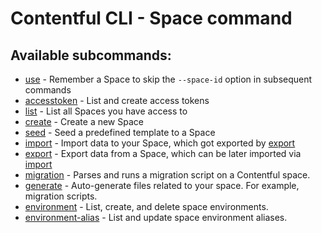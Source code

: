 # Contentful CLI - Space command

## Available subcommands:

- [use](./use) - Remember a Space to skip the `--space-id` option in subsequent commands
- [accesstoken](./accesstoken) - List and create access tokens
- [list](./list) - List all Spaces you have access to
- [create](./create) - Create a new Space
- [seed](./seed) - Seed a predefined template to a Space
- [import](./import) - Import data to your Space, which got exported by [export](./export)
- [export](./export) - Export data from a Space, which can be later imported via [import](./import)
- [migration](./migration) - Parses and runs a migration script on a Contentful space.
- [generate](./generate) - Auto-generate files related to your space. For example, migration scripts.
- [environment](./environment) - List, create, and delete space environments.
- [environment-alias](./environment-alias) - List and update space environment aliases.

